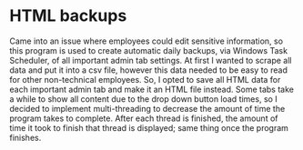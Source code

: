 # HTML backups

Came into an issue where employees could edit sensitive information, so this program is used to create automatic daily backups, via
Windows Task Scheduler, of all important admin tab settings. At first I wanted to scrape all data and put it into a csv file, however 
this data needed to be easy to read for other non-technical employees. So, I opted to save all HTML data for each important 
admin tab and make it an HTML file instead. Some tabs take a while to show all content due to the drop down button load times, 
so I decided to implement multi-threading to decrease the amount of time the program takes to complete. After each thread is finished, 
the amount of time it took to finish that thread is displayed; same thing once the program finishes.
